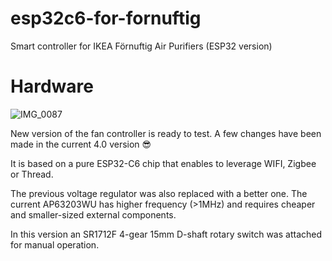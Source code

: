 # esp32c6-for-fornuftig
Smart controller for IKEA Förnuftig Air Purifiers (ESP32 version)

# Hardware

![IMG_0087](https://github.com/horvathgergo/esp32c3-for-fornuftig/assets/44551566/d7020a72-bf55-40b3-8224-49519e7beffc)

New version of the fan controller is ready to test. A few changes have been made in the current 4.0 version 😎 

It is based on a pure ESP32-C6 chip that enables to leverage WIFI, Zigbee or Thread.

The previous voltage regulator was also replaced with a better one. The current AP63203WU has higher frequency (>1MHz) and requires cheaper and smaller-sized external components. 

In this version an SR1712F 4-gear 15mm D-shaft rotary switch was attached for manual operation.

